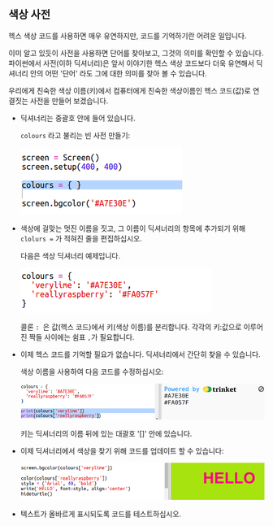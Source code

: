 ## 색상 사전

헥스 색상 코드를 사용하면 매우 유연하지만, 코드를 기억하기란 어려운 일입니다.

이미 알고 있듯이 사전을 사용하면 단어를 찾아보고, 그것의 의미를 확인할 수 있습니다. 파이썬에서 사전(이하 딕셔너리)은 앞서 이야기한 헥스 색상 코드보다 더욱 유연해서 딕셔너리 안의 어떤 '단어' 라도 그에 대한 의미를 찾아 볼 수 있습니다.

우리에게 친숙한 색상 이름(키)에서 컴퓨터에게 친숙한 색상이름인 헥스 코드(값)로 연결짓는 사전을 만들어 보겠습니다.

+ 딕셔너리는 중괄호 안에 들어 있습니다.
    
    `colours` 라고 불리는 빈 사전 만들기:
    
    ![스크린샷](images/colourful-dict.png)

+ 색상에 걸맞는 멋진 이름을 짓고, 그 이름이 딕셔너리의 항목에 추가되기 위해 `clolurs =` 가 적혀진 줄을 편집하십시오.
    
    다음은 색상 딕셔너리 예제입니다.
    
    ![스크린샷](images/colourful-colours.png)
    
    콜론 `: `은 값(헥스 코드)에서 키(색상 이름)를 분리합니다. 각각의 키:값으로 이루어진 짝들 사이에는 쉼표 `,`가 필요합니다.

+ 이제 헥스 코드를 기억할 필요가 없습니다. 딕셔너리에서 간단히 찾을 수 있습니다.
    
    색상 이름을 사용하여 다음 코드를 수정하십시오:
    
    ![스크린샷](images/colourful-entries.png)
    
    키는 딕셔너리의 이름 뒤에 있는 대괄호 '[]' 안에 있습니다.

+ 이제 딕셔너리에서 색상을 찾기 위해 코드를 업데이트 할 수 있습니다:
    
    ![스크린샷](images/colourful-use.png)

+ 텍스트가 올바르게 표시되도록 코드를 테스트하십시오.